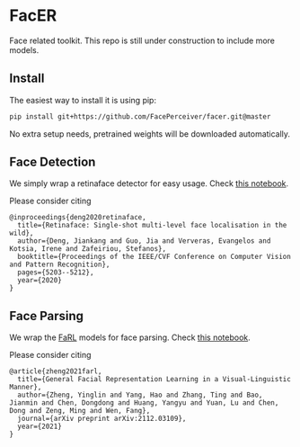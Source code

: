 # FacER

Face related toolkit. This repo is still under construction to include more models.

## Install

The easiest way to install it is using pip:

```bash
pip install git+https://github.com/FacePerceiver/facer.git@master
```
No extra setup needs, pretrained weights will be downloaded automatically.


## Face Detection

We simply wrap a retinaface detector for easy usage.
Check [this notebook](./samples/face_detect.ipynb).

Please consider citing
```
@inproceedings{deng2020retinaface,
  title={Retinaface: Single-shot multi-level face localisation in the wild},
  author={Deng, Jiankang and Guo, Jia and Ververas, Evangelos and Kotsia, Irene and Zafeiriou, Stefanos},
  booktitle={Proceedings of the IEEE/CVF Conference on Computer Vision and Pattern Recognition},
  pages={5203--5212},
  year={2020}
}
```

## Face Parsing

We wrap the [FaRL](https://github.com/faceperceiver/farl) models for face parsing.
Check [this notebook](./samples/face_parsing.ipynb).

Please consider citing
```
@article{zheng2021farl,
  title={General Facial Representation Learning in a Visual-Linguistic Manner},
  author={Zheng, Yinglin and Yang, Hao and Zhang, Ting and Bao, Jianmin and Chen, Dongdong and Huang, Yangyu and Yuan, Lu and Chen, Dong and Zeng, Ming and Wen, Fang},
  journal={arXiv preprint arXiv:2112.03109},
  year={2021}
}
``` 

